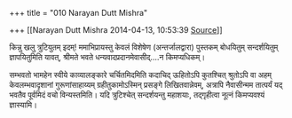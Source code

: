 +++
title = "010 Narayan Dutt Mishra"

+++
[[Narayan Dutt Mishra	2014-04-13, 10:53:39 [Source](https://groups.google.com/g/samskrita/c/HXolkRoqOKE)]]



किन्नु खलु त्रुटियुतम् इदम्! ममाभिप्रायस्तु केवलं विशेषेण (अन्तर्जालद्वारा) पुस्तकम् बोधयितुम् सन्दर्शयितुम् ज्ञापयितुमिति यावत्, श्रीमते भवते धन्यवादप्रदानमेवासीद्....न किमप्यधिकम्।

सम्भवतो भामहेन स्वीये काव्यालङ्कारे चर्चितमिदमिति कदाचिद् ऊहितोऽपि कुतश्चित् श्रुतोऽपि वा अहम् केवलम्भवादृशानां गुरूणांसाहाय्यम् ग्रहीतुकामोऽस्मिन् प्रसङ्गे लिखितवान्नेवम्, अत्रापि नैवासीन्मम तात्पर्यं यद् भवतैव पूर्वमिदं वचो विन्यस्तमिति। यदि त्रुटिश्चेत् सन्दर्शयन्तु महाशयाः, तद्गृहीत्वा नूत्नं किमप्यवश्यं ज्ञास्यामि।

